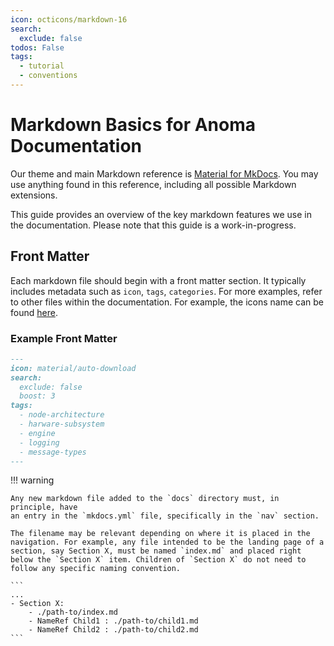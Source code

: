 ```yaml
---
icon: octicons/markdown-16
search:
  exclude: false
todos: False
tags:
  - tutorial
  - conventions
---
```


# Markdown Basics for Anoma Documentation

Our theme and main Markdown reference is [Material for
MkDocs](https://squidfunk.github.io/mkdocs-material/reference). You may use
anything found in this reference, including all possible Markdown extensions.

This guide provides an overview of the key markdown features we use in the
documentation. Please note that this guide is a work-in-progress.

## Front Matter

Each markdown file should begin with a front matter section. It typically
includes metadata such as `icon`, `tags`, `categories`. For more examples, refer
to other files within the documentation. For example, the icons name can be found
[here](https://squidfunk.github.io/mkdocs-material/reference/icons-emojis/?h=icon).

### Example Front Matter

```markdown
---
icon: material/auto-download
search:
  exclude: false
  boost: 3
tags:
  - node-architecture
  - harware-subsystem
  - engine
  - logging
  - message-types
---
```

!!! warning

    Any new markdown file added to the `docs` directory must, in principle, have
    an entry in the `mkdocs.yml` file, specifically in the `nav` section.

    The filename may be relevant depending on where it is placed in the
    navigation. For example, any file intended to be the landing page of a section, say Section X, must be named `index.md` and placed right below the `Section X` item. Children of `Section X` do not need to follow any specific naming convention.

    ```
    ...
    - Section X:
        - ./path-to/index.md
        - NameRef Child1 : ./path-to/child1.md
        - NameRef Child2 : ./path-to/child2.md
    ```
